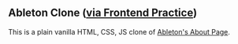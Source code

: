 ## Ableton Clone ([via Frontend Practice](https://www.frontendpractice.com/project/ableton)) ##

This is a plain vanilla HTML, CSS, JS clone of [Ableton's About Page](https://www.ableton.com/en/about/). 
